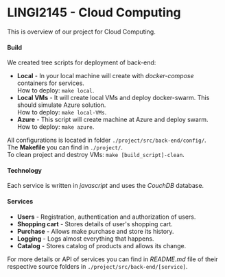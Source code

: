 # LINGI2145 - Cloud Computing

This is overview of our project for Cloud Computing.

#### Build

We created tree scripts for deployment of back-end:

- **Local** - In your local machine will create with *docker-compose* containers for services.  
              How to deploy: `make local`.
- **Local VMs** - It will create local VMs and deploy docker-swarm. This should simulate Azure solution.  
                  How to deploy: `make local-VMs`.
- **Azure** - This script will create machine at Azure and deploy swarm.  
              How to deploy: `make azure`.

All configurations is located in folder `./project/src/back-end/config/`.  
The **Makefile** you can find in `./project/`.  
To clean project and destroy VMs: `make [build_script]-clean`.

#### Technology

Each service is written in *javascript* and uses the *CouchDB* database.

#### Services

- **Users** - Registration, authentication and authorization of users.
- **Shopping cart** - Stores details of user's shopping cart.
- **Purchase** - Allows make purchase and store its history.
- **Logging** - Logs almost everything that happens.
- **Catalog** - Stores catalog of products and allows its change.

For more details or API of services you can find in *README.md* file
of their respective source folders in `./project/src/back-end/[service]`.
